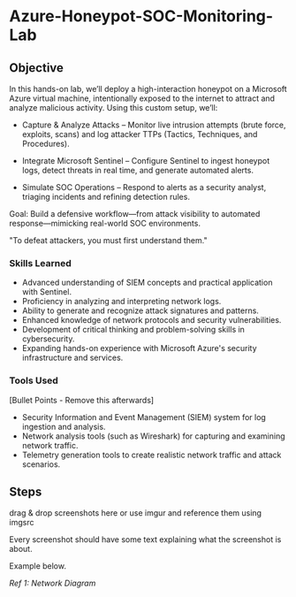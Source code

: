 # Azure-Honeypot-SOC-Monitoring-Lab

## Objective

In this hands-on lab, we’ll deploy a high-interaction honeypot on a Microsoft Azure virtual machine, intentionally exposed to the internet to attract and analyze malicious activity. Using this custom setup, we’ll:

- Capture & Analyze Attacks – Monitor live intrusion attempts (brute force, exploits, scans) and log attacker TTPs (Tactics, Techniques, and Procedures).

- Integrate Microsoft Sentinel – Configure Sentinel to ingest honeypot logs, detect threats in real time, and generate automated alerts.

- Simulate SOC Operations – Respond to alerts as a security analyst, triaging incidents and refining detection rules.

Goal: Build a defensive workflow—from attack visibility to automated response—mimicking real-world SOC environments.

"To defeat attackers, you must first understand them."

### Skills Learned

- Advanced understanding of SIEM concepts and practical application with Sentinel.
- Proficiency in analyzing and interpreting network logs.
- Ability to generate and recognize attack signatures and patterns.
- Enhanced knowledge of network protocols and security vulnerabilities.
- Development of critical thinking and problem-solving skills in cybersecurity.
- Expanding hands-on experience with Microsoft Azure's security infrastructure and services.

### Tools Used
[Bullet Points - Remove this afterwards]

- Security Information and Event Management (SIEM) system for log ingestion and analysis.
- Network analysis tools (such as Wireshark) for capturing and examining network traffic.
- Telemetry generation tools to create realistic network traffic and attack scenarios.

## Steps
drag & drop screenshots here or use imgur and reference them using imgsrc

Every screenshot should have some text explaining what the screenshot is about.

Example below.

*Ref 1: Network Diagram*

